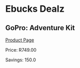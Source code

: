 
# Ebucks Dealz
## GoPro: Adventure Kit
[Product Page](https://www.ebucks.com/web/shop/productSelected.do?prodId=1155123554&catId=842821695)

Price: R749.00

Savings: 150.0


	